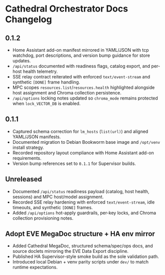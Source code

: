 # Cathedral Orchestrator Docs Changelog

## 0.1.2
- Home Assistant add-on manifest mirrored in YAML/JSON with tcp watchdog, port descriptions, and version bump guidance for store updates.
- `/api/status` documented with readiness flags, catalog export, and per-host health telemetry.
- SSE relay contract reiterated with enforced `text/event-stream` and synthetic `[DONE]` frame handling.
- MPC scopes `resources.list`/`resources.health` highlighted alongside host assignment and Chroma collection persistence.
- `/api/options` locking notes updated so `chroma_mode` remains protected when `lock_VECTOR_DB` is enabled.

## 0.1.1
- Captured schema correction for `lm_hosts` (`list(url)`) and aligned YAML/JSON manifests.
- Documented migration to Debian Bookworm base image and `/opt/venv` install strategy.
- Recorded repository layout compliance with Home Assistant add-on requirements.
- Version bump references set to `0.1.1` for Supervisor builds.

## Unreleased
- Documented `/api/status` readiness payload (catalog, host health, sessions) and MPC host/model assignment.
- Recorded SSE relay hardening with enforced `text/event-stream`, idle timeouts, and synthetic `[DONE]` frames.
- Added `/api/options` hot-apply guardrails, per-key locks, and Chroma collection provisioning notes.

## Adopt EVE MegaDoc structure + HA env mirror
- Added Cathedral MegaDoc, structured schema/spec/ops docs, and source doclets mirroring the EVE Data Export discipline.
- Published HA Supervisor-style smoke build as the sole validation path.
- Introduced local Debian + venv parity scripts under `dev/` to match runtime expectations.

